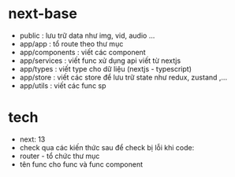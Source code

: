 # next-base

- public : lưu trữ data như img, vid, audio ...
- app/app : tổ route theo thư mục
- app/components : viết các component
- app/services : viết func xử dụng api viết từ nextjs
- app/types : viết type cho dữ liệu (nextjs - typescript)
- app/store : viết các store để lưu trữ state như redux, zustand ,...
- app/utils : viết các func sp

# tech

- next: 13
- check qua các kiến thức sau để check bị lỗi khi code:
- router - tổ chức thư mục
- tên func cho func và func component
